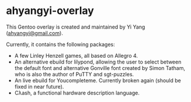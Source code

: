 ahyangyi-overlay
================

This Gentoo overlay is created and maintained by Yi Yang (ahyangyi@gmail.com).

Currently, it contains the following packages:

* A few Linley Henzell games, all based on Allegro 4.
* An alternative ebuild for lilypond, allowing the user to select between the default font and alternative Gonville font created by Simon Tatham, who is also the author of PuTTY and sgt-puzzles.
* An live ebuild for Youcompleteme. Currently broken again (should be fixed in near future).
* Cλash, a functional hardware description language.
